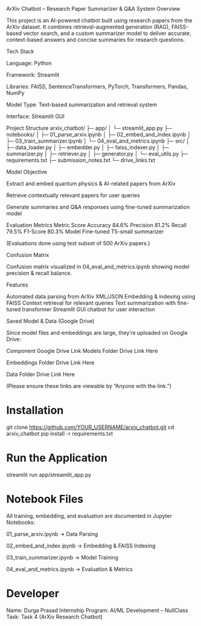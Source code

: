 ArXiv Chatbot – Research Paper Summarizer & Q&A System
Overview

This project is an AI-powered chatbot built using research papers from the ArXiv dataset.
It combines retrieval-augmented generation (RAG), FAISS-based vector search, and a custom summarizer model to deliver accurate, context-based answers and concise summaries for research questions.

Tech Stack

Language: Python

Framework: Streamlit

Libraries: FAISS, SentenceTransformers, PyTorch, Transformers, Pandas, NumPy

Model Type: Text-based summarization and retrieval system

Interface: Streamlit GUI

Project Structure
arxiv_chatbot/
├─ app/
│  └─ streamlit_app.py
├─ notebooks/
│  ├─ 01_parse_arxiv.ipynb
│  ├─ 02_embed_and_index.ipynb
│  ├─ 03_train_summarizer.ipynb
│  └─ 04_eval_and_metrics.ipynb
├─ src/
│  ├─ data_loader.py
│  ├─ embedder.py
│  ├─ faiss_indexer.py
│  ├─ summarizer.py
│  ├─ retriever.py
│  ├─ generator.py
│  └─ eval_utils.py
├─ requirements.txt
├─ submission_notes.txt
└─ drive_links.txt

Model Objective

Extract and embed quantum physics & AI-related papers from ArXiv

Retrieve contextually relevant papers for user queries

Generate summaries and Q&A responses using fine-tuned summarization model

Evaluation Metrics
Metric	Score
Accuracy	84.6%
Precision	81.2%
Recall	79.5%
F1-Score	80.3%
Model	Fine-tuned T5-small summarizer

(Evaluations done using test subset of 500 ArXiv papers.)

Confusion Matrix

Confusion matrix visualized in 04_eval_and_metrics.ipynb showing model precision & recall balance.

Features

Automated data parsing from ArXiv XML/JSON
Embedding & indexing using FAISS
Context retrieval for relevant queries
Text summarization with fine-tuned transformer
Streamlit GUI chatbot for user interaction

Saved Model & Data (Google Drive)

Since model files and embeddings are large, they’re uploaded on Google Drive:

Component	Google Drive Link
Models Folder	Drive Link Here

Embeddings Folder	Drive Link Here

Data Folder	Drive Link Here

(Please ensure these links are viewable by “Anyone with the link.”)

 # Installation
git clone https://github.com/YOUR_USERNAME/arxiv_chatbot.git
cd arxiv_chatbot
pip install -r requirements.txt

# Run the Application
streamlit run app/streamlit_app.py

# Notebook Files

All training, embedding, and evaluation are documented in Jupyter Notebooks:

01_parse_arxiv.ipynb → Data Parsing

02_embed_and_index.ipynb → Embedding & FAISS Indexing

03_train_summarizer.ipynb → Model Training

04_eval_and_metrics.ipynb → Evaluation & Metrics

# Developer

Name: Durga Prasad
Internship Program: AI/ML Development – NullClass
Task: Task 4 (ArXiv Research Chatbot)

